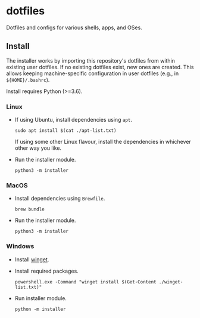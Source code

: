# dotfiles

Dotfiles and configs for various shells, apps, and OSes.

## Install

The installer works by importing this repository's dotfiles from within existing user dotfiles.
If no existing dotfiles exist, new ones are created.
This allows keeping machine-specific configuration in user dotfiles
(e.g., in `${HOME}/.bashrc`).

Install requires Python (>=3.6).

### Linux

- If using Ubuntu, install dependencies using `apt`.

    ```console
    sudo apt install $(cat ./apt-list.txt)
    ```

    If using some other Linux flavour,
    install the dependencies in whichever other way you like.

- Run the installer module.

    ```console
    python3 -m installer
    ```

### MacOS

- Install dependencies using `Brewfile`.

    ```console
    brew bundle
    ```

- Run the installer module.

    ```console
    python3 -m installer
    ```


### Windows

- Install [winget](https://learn.microsoft.com/en-us/windows/package-manager/winget/).
- Install required packages.

    ```console
    powershell.exe -Command "winget install $(Get-Content ./winget-list.txt)"
    ```
- Run installer module.

    ```console
    python -m installer
    ```
